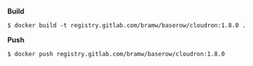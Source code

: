 **Build**

```
$ docker build -t registry.gitlab.com/bramw/baserow/cloudron:1.8.0 .
```

**Push**

```
$ docker push registry.gitlab.com/bramw/baserow/cloudron:1.8.0
```
